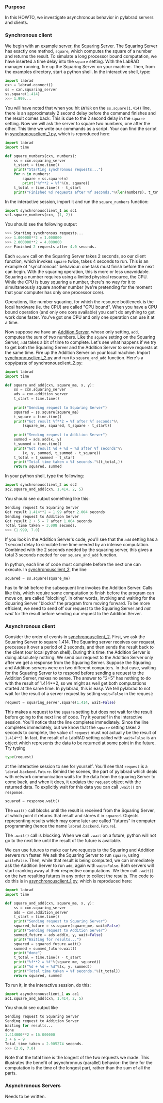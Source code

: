 ### Purpose

In this HOWTO, we investigate asynchronous behavior in pylabrad servers and
clients.

### Synchronous client

We begin with an example server, [the Squaring Server](squaringserver.py).
The Squaring Server has exactly one method, `square`, which computes the
square of a number and returns the result.
To simulate a long processor bound computation, we have inserted a time
delay into the `square` setting.
With the LabRAD manager running, fire up the Squaring Server on your machine.
Then, from the examples directory, start a python shell.
In the interactive shell, type:

```python
import labrad
cxn = labrad.connect()
ss = cxn.squaring_server
ss.square(1.414)
>>> 1.999...
```

You will have noted that when you hit `ENTER` on the `ss.square(1.414)`
line, there is an approximately 2 second delay before the command
finishes and the result comes back.
This is due to the 2 second delay in the `square` setting.
Now we will ask the server to square two numbers, one after the other.
This time we write our commands as a script.
Your can find the script in [synchronousclient_1.py](synchronousclient_1.py),
which is reproduced here:

```python
import labrad
import time

def square_numbers(cxn, numbers):
    ss = cxn.squaring_server
    t_start = time.time()
    print("Starting synchronous requests...")
    for n in numbers:
        square = ss.square(n)
        print("%f**2 = %f"%(n, square))
    t_total = time.time() - t_start
    print("Finished %d requests after %f seconds."%(len(numbers), t_total))
```

In the interactive session, import it and run the `square_numbers` function:

```python
import synchronousclient_1 as sc1
sc1.square_numbers(cxn, (1, 2))
```

You should see the following output

```python
>>> Starting synchronous requests...
>>> 1.000000**2 = 1.000000
>>> 2.000000**2 = 4.000000
>>> Finished 2 requests after 4.0 seconds.
```

Each `square` call on the Squaring Server takes 2 seconds, so our client
function, which invokes `square` twice, takes 4 seconds to run.
This is an example of "synchronous" behaviour: one task must finish
before the next can begin.
With the squaring operation, this is more or less unavoidable.
Squaring a number requires using a limited physical resource, the CPU.
While the CPU is busy squaring a number, there's no way for it to
simultaneously square another number (we're pretending for the moment
that your computer has only one processor core).

Operations, like number squaring, for which the resource bottleneck is
the local hardware (ie. the CPU) are called "CPU bound".
When you have a CPU bound operation (and only one core available) you
can't do anything to get work done faster.
You've got one CPU and only one operation can use it at a time.

Now suppose we have an [Addition Server](additionserver.py), whose only
setting, `add`, computes the sum of two numbers.
Like the `square` setting on the Squaring Server, `add` takes a bit of
time to complete.
Let's see what happens if we try to get both the Squaring Server and the
Addition Server to serve requests at the same time.
Fire up the Addition Server on your local machine.
Import [synchronousclient_2.py](synchronousclient_2.py) and run its `square_and_add` function.
Here's a copy/paste of synchronousclient_2.py:

```python
import labrad
import time

def square_and_add(cxn, square_me, x, y):
    ss = cxn.squaring_server
    ads = cxn.addition_server
    t_start = time.time()
    
    print("Sending request to Squaring Server")
    squared = ss.square(square_me)
    t_square = time.time()
    print("Got result %f**2 = %f after %f seconds"%\
        (square_me, squared, t_square - t_start))
    
    print("Sending request to Addition Server")
    summed = ads.add(x, y)
    t_summed = time.time()
    print("Got result %d + %d = %d after %f seconds"%\
        (x, y, summed, t_summed - t_square))
    t_total = t_summed - t_start
    print("Total time taken = %f seconds."%(t_total,))
    return squared, summed
```

In your python shell, type the following:

```python
import synchronousclient_2 as sc2
sc2.square_and_add(cxn, 1.414, 2, 5)
```

You should see output something like this:

```python
Sending request to Squaring Server
Got result 1.414**2 = 1.99 after 2.004 seconds
Sending request to Addition Server
Got result 2 + 5 = 7 after 1.004 seconds
Total time taken = 3.008 seconds.
>>> (1.999, 7.0)
```

If you look in the Addition Server's code, you'll see that the `add`
setting has a 1 second delay to simulate time time needed by an intense
computation.
Combined with the 2 seconds needed by the squaring server, this gives a
total 3 seconds needed for our `square_and_add` function.

In python, each line of code must complete before the next one can
execute.
In [synchronousclient_2](synchronousclient_2.py), the line

```python
squared = ss.square(square_me)
```

has to finish before the subsequent line invokes the Addition Server.
Calls like this, which require some computation to finish before the
program can move on, are called "blocking".
In other words, invoking and waiting for the Squaring Server "blocks" the
program from moving forward.
To be more efficient, we need to send off our request to the Squaring
Server and _not wait_ for the result before sending our request to the
Addition Server.

### Asynchronous client

Consider the order of events in [synchronousclient_2](synchronousclient_2.py).
First, we ask the Squaring Server to square 1.414.
The Squaring server receives our request, precesses it over a period of 2
seconds, and then sends the result back to the client (our local python
shell).
During this time, the Addition Server is doing absolutely nothing.
We send our request to the Addition Server only after we get a response
from the Squaring Server.
Suppose the Squaring and Addition servers were on two different
computers.
In that case, waiting for the Squaring Server to to respond before
sending a request to the Addition Server, makes no sense.
The answer to "2+5" has nothing to do with the result of 1.414**2,
so we might as well get both computations started at the same time.
In pylabrad, this is easy.
We tell pylabrad to not wait for the result of a server request by setting
`wait=False` in the request:

```python
request = squaring_server.square(1.414, wait=False)
```

This makes a request to the `square` setting but does not wait for the
result before going to the next line of code.
Try it yourself in the interactive session.
You'll notice that the line completes immediately.
Since the line completes immediately, but we know that the `square`
setting takes 2 seconds to complete, the value of `request` must not
actually be the result of `1.414**2`.
In fact, the result of a LabRAD setting called with `wait=False` is an
object which represents the data to be returned at some point in the
future.
Try typing

```python
type(request)
```

at the interactive session to see for yourself.
You'll see that `request` is a `labrad.backend.Future`.
Behind the scenes, the part of pylabrad which deals with network
communication waits for the data from the squaring Server to come
back, and when it does, it updates the `request` object with the
returned data.
To explicitly wait for this data you can call `.wait()` on `response`.

```python
squared = response.wait()
```

The `wait()` call blocks until the result is received from the Squaring Server,
at which point it returns that result and stores it in `squared`.
Objects representing results which may come later are called "futures" in
computer programming (hence the name `labrad.backend.Future`).

The `.wait()` call is blocking.
When we call `.wait` on a future, python will not go to the next line
until the result of the future is available.

We can use futures to make our two requests to the Squaring and Addition
servers run faster.
We ask the Squaring Server to run `square`, using `wait=False`.
Then, while that result is being computed, we can immediately ask the
Addition Server to run `add`, again with `wait=False`.
Both servers will start cranking away at their respective computations.
We then call `.wait()` on the two resulting futures in any order to
collect the results.
The code to do this is in [asynchronousclient_1.py](asynchronousclient_1.py),
which is reproduced here:

```python
import labrad
import time

def square_and_add(cxn, square_me, x, y):
    ss = cxn.squaring_server
    ads = cxn.addition_server
    t_start = time.time()
    print("Sending request to Squaring Server")
    squared_future = ss.square(square_me, wait=False)
    print("Sending request to Addition Server")
    summed_future = ads.add(x, y, wait=False)
    print("Waiting for results...")
    squared = squared_future.wait()
    summed = summed_future.wait()
    print("done")
    t_total = time.time() - t_start
    print("%f**2 = %f"%(square_me, squared))
    print("%d + %d = %d"%(x, y, summed))
    print("Total time taken = %f seconds."%(t_total))
    return squared, summed
```

To run it, in the interactive session, do this:

```python
import asynchronousclient_1 as ac1
ac1.square_and_add(cxn, 1.414, 2, 5)
```

You should see output like

```python
Sending request to Squaring Server
Sending request to Addition Server
Waiting for results...
done
1.414000**2 = 16.000000
3 + 6 = 9
Total time taken = 2.005274 seconds.
>>> (2.0, 7.0)
```

Note that the total time is the longest of the two requests we made.
This illustrates the benefit of asynchronous (parallel) behavior:
the time for the computation is the time of the longest part, rather than the
sum of all the parts.

### Asynchronous Servers

Needs to be written.
